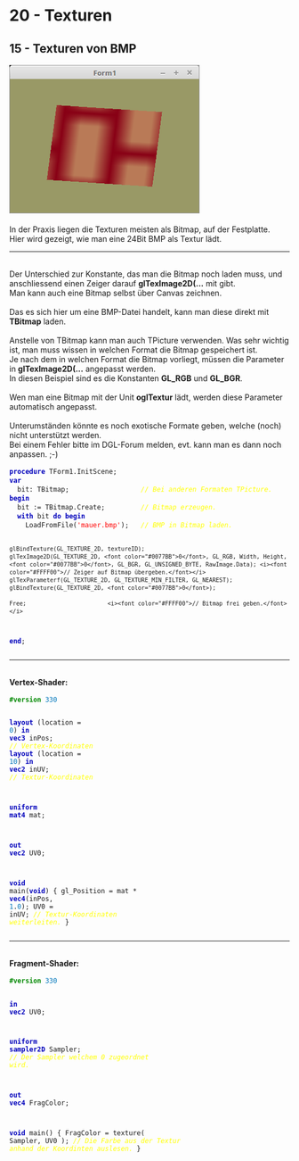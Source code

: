 <!DOCTYPE html>
<html>
    <b><h1>20 - Texturen</h1></b>
    <b><h2>15 - Texturen von BMP</h2></b>
<img src="image.png" alt="Selfhtml"><br><br>
In der Praxis liegen die Texturen meisten als Bitmap, auf der Festplatte.<br>
Hier wird gezeigt, wie man eine 24Bit BMP als Textur lädt.<br>
<hr><br>
Der Unterschied zur Konstante, das man die Bitmap noch laden muss, und anschliessend einen Zeiger darauf <b>glTexImage2D(...</b> mit gibt.<br>
Man kann auch eine Bitmap selbst über Canvas zeichnen.<br>
<br>
Das es sich hier um eine BMP-Datei handelt, kann man diese direkt mit <b>TBitmap</b> laden.<br>
<br>
Anstelle von TBitmap kann man auch TPicture verwenden. Was sehr wichtig ist, man muss wissen in welchen Format die Bitmap gespeichert ist.<br>
Je nach dem in welchen Format die Bitmap vorliegt, müssen die Parameter in <b>glTexImage2D(...</b> angepasst werden.<br>
In diesen Beispiel sind es die Konstanten <b>GL_RGB</b> und <b>GL_BGR</b>.<br>
<br>
Wen man eine Bitmap mit der Unit <b>oglTextur</b> lädt, werden diese Parameter automatisch angepasst.<br>
<br>
Unterumständen könnte es noch exotische Formate geben, welche (noch) nicht unterstützt werden.<br>
Bei einem Fehler bitte im DGL-Forum melden, evt. kann man es dann noch anpassen. ;-)<br>
<pre><code><b><font color="0000BB">procedure</font></b> TForm1.InitScene;
<b><font color="0000BB">var</font></b>
  bit: TBitmap;                  <i><font color="#FFFF00">// Bei anderen Formaten TPicture.</font></i>
<b><font color="0000BB">begin</font></b>
  bit := TBitmap.Create;         <i><font color="#FFFF00">// Bitmap erzeugen.</font></i>
  <b><font color="0000BB">with</font></b> bit <b><font color="0000BB">do</font></b> <b><font color="0000BB">begin</font></b>
    LoadFromFile(<font color="#FF0000">'mauer.bmp'</font>);   <i><font color="#FFFF00">// BMP in Bitmap laden.</font></i>

    glBindTexture(GL_TEXTURE_2D, textureID);
    glTexImage2D(GL_TEXTURE_2D, <font color="#0077BB">0</font>, GL_RGB, Width, Height, <font color="#0077BB">0</font>, GL_BGR, GL_UNSIGNED_BYTE, RawImage.Data); <i><font color="#FFFF00">// Zeiger auf Bitmap übergeben.</font></i>
    glTexParameterf(GL_TEXTURE_2D, GL_TEXTURE_MIN_FILTER, GL_NEAREST);
    glBindTexture(GL_TEXTURE_2D, <font color="#0077BB">0</font>);

    Free;                        <i><font color="#FFFF00">// Bitmap frei geben.</font></i>
  <b><font color="0000BB">end</font></b>;</pre></code>
<hr><br>
<b>Vertex-Shader:</b><br>
<pre><code><b><font color="#008800">#version</font></b> <font color="#0077BB">330</font>

<b><font color="0000BB">layout</font></b> (location =  <font color="#0077BB">0</font>) <b><font color="0000BB">in</font></b> <b><font color="0000BB">vec3</font></b> inPos;   <i><font color="#FFFF00">// Vertex-Koordinaten</font></i>
<b><font color="0000BB">layout</font></b> (location = <font color="#0077BB">10</font>) <b><font color="0000BB">in</font></b> <b><font color="0000BB">vec2</font></b> inUV;    <i><font color="#FFFF00">// Textur-Koordinaten</font></i>

<b><font color="0000BB">uniform</font></b> <b><font color="0000BB">mat4</font></b> mat;

<b><font color="0000BB">out</font></b> <b><font color="0000BB">vec2</font></b> UV0;

<b><font color="0000BB">void</font></b> main(<b><font color="0000BB">void</font></b>)
{
  gl_Position = mat * <b><font color="0000BB">vec4</font></b>(inPos, <font color="#0077BB">1</font>.<font color="#0077BB">0</font>);
  UV0 = inUV;                           <i><font color="#FFFF00">// Textur-Koordinaten weiterleiten.</font></i>
}
</pre></code>
<hr><br>
<b>Fragment-Shader:</b><br>
<pre><code><b><font color="#008800">#version</font></b> <font color="#0077BB">330</font>

<b><font color="0000BB">in</font></b> <b><font color="0000BB">vec2</font></b> UV0;

<b><font color="0000BB">uniform</font></b> <b><font color="0000BB">sampler2D</font></b> Sampler;              <i><font color="#FFFF00">// Der Sampler welchem 0 zugeordnet wird.</font></i>

<b><font color="0000BB">out</font></b> <b><font color="0000BB">vec4</font></b> FragColor;

<b><font color="0000BB">void</font></b> main()
{
  FragColor = texture( Sampler, UV0 );  <i><font color="#FFFF00">// Die Farbe aus der Textur anhand der Koordinten auslesen.</font></i>
}
</pre></code>

</html>
